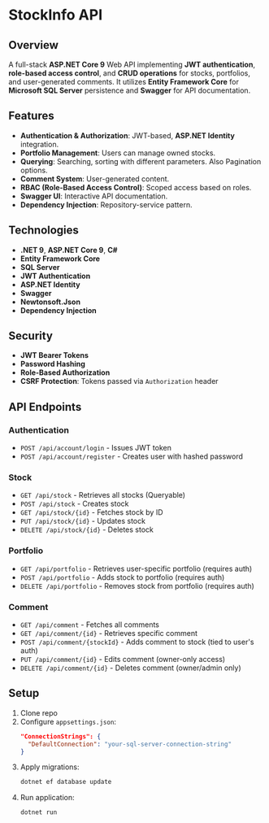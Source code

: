 # StockInfo API

## Overview
A full-stack **ASP.NET Core 9** Web API implementing **JWT authentication**, **role-based access control**, and **CRUD operations** for stocks, portfolios, and user-generated comments. It utilizes **Entity Framework Core** for **Microsoft SQL Server** persistence and **Swagger** for API documentation.

## Features
- **Authentication & Authorization**: JWT-based, **ASP.NET Identity** integration.
- **Portfolio Management**: Users can manage owned stocks.
- **Querying**: Searching, sorting with different parameters. Also Pagination options.
- **Comment System**: User-generated content.
- **RBAC (Role-Based Access Control)**: Scoped access based on roles.
- **Swagger UI**: Interactive API documentation.
- **Dependency Injection**: Repository-service pattern.

## Technologies
- **.NET 9**, **ASP.NET Core 9**, **C#**
- **Entity Framework Core**
- **SQL Server**
- **JWT Authentication**
- **ASP.NET Identity**
- **Swagger**
- **Newtonsoft.Json**
- **Dependency Injection**

## Security
- **JWT Bearer Tokens**
- **Password Hashing** 
- **Role-Based Authorization**
- **CSRF Protection**: Tokens passed via `Authorization` header

## API Endpoints
### Authentication
- `POST /api/account/login` - Issues JWT token
- `POST /api/account/register` - Creates user with hashed password

### Stock
- `GET /api/stock` - Retrieves all stocks (Queryable)
- `POST /api/stock` - Creates stock
- `GET /api/stock/{id}` - Fetches stock by ID
- `PUT /api/stock/{id}` - Updates stock
- `DELETE /api/stock/{id}` - Deletes stock

### Portfolio
- `GET /api/portfolio` - Retrieves user-specific portfolio (requires auth)
- `POST /api/portfolio` - Adds stock to portfolio (requires auth)
- `DELETE /api/portfolio` - Removes stock from portfolio (requires auth)

### Comment
- `GET /api/comment` - Fetches all comments
- `GET /api/comment/{id}` - Retrieves specific comment
- `POST /api/comment/{stockId}` - Adds comment to stock (tied to user's auth)
- `PUT /api/comment/{id}` - Edits comment (owner-only access)
- `DELETE /api/comment/{id}` - Deletes comment (owner/admin only)

## Setup
1. Clone repo
2. Configure `appsettings.json`:
   ```json
   "ConnectionStrings": {
     "DefaultConnection": "your-sql-server-connection-string"
   }
   ```
3. Apply migrations:
   ```sh
   dotnet ef database update
   ```
4. Run application:
   ```sh
   dotnet run
   ```
